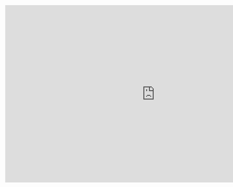 <iframe src="https://docs.google.com/presentation/d/e/2PACX-1vQwIVXEi-8kI5wZdfHLQPzEYcnyL9yrS7NmTvhSbxzJDDHMsenZtDisPI0OWcdJ-E2srF7ysmA5yNtn/embed?start=false&loop=false&delayms=3000" frameborder="0" width="960" height="569" allowfullscreen="true" mozallowfullscreen="true" webkitallowfullscreen="true"></iframe>
